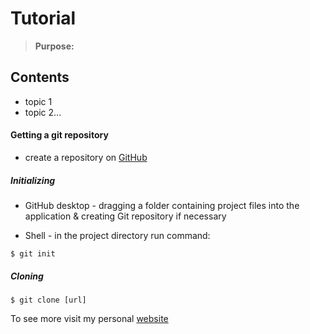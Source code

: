 # Tutorial
>**Purpose:**

## Contents
- topic 1
- topic 2...


#### Getting a git repository
- create a repository on [GitHub](www.github.com)

##### Initializing
- GitHub desktop - dragging a folder containing project files into the application & creating Git repository if necessary

- Shell - in the project directory run command:
```Shell
$ git init
```

##### Cloning
```Shell
$ git clone [url]
```

To see more visit my personal [website](http://prichodko.github.io)
